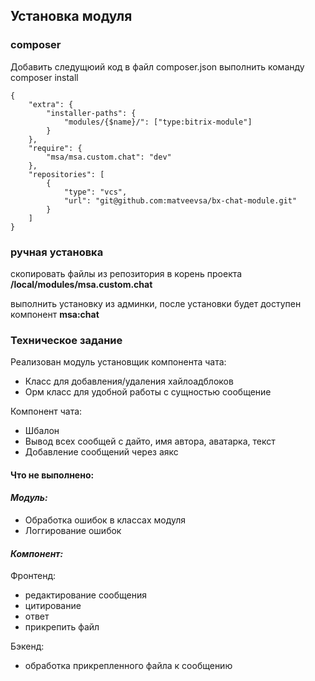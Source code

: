 ## Установка модуля

### composer
Добавить следущюий код в файл composer.json выполнить команду composer install
```
{
    "extra": {
        "installer-paths": {
            "modules/{$name}/": ["type:bitrix-module"]
        }
    },
    "require": {
        "msa/msa.custom.chat": "dev"
    },
    "repositories": [
        {
            "type": "vcs",
            "url": "git@github.com:matveevsa/bx-chat-module.git"
        }
    ]
}
```
### ручная установка
скопировать файлы из репозитория в корень проекта **/local/modules/msa.custom.chat**

выполнить установку из админки, после установки будет доступен компонент **msa:chat**

### Техническое задание

Реализован модуль установщик компонента чата:
- Класс для добавления/удаления хайлоадблоков
- Орм класс для удобной работы с сущностью сообщение

Компонент чата:
- Шбалон
- Вывод всех сообщей с дайто, имя автора, аватарка, текст
- Добавление сообщений через аякс

#### **Что не выполнено:**

#### _Модуль:_
- Обработка ошибок в классах модуля
- Логгирование ошибок

#### _Компонент:_

Фронтенд:
- редактирование сообщения
- цитирование 
- ответ
- прикрепить файл

Бэкенд:
- обработка прикрепленного файла к сообщению
